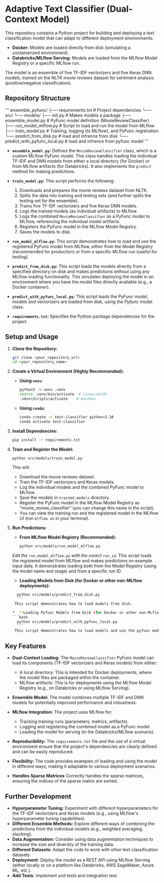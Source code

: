 # Adaptive Text Classifier (Dual-Context Model)

This repository contains a Python project for building and deploying a text classification model that can adapt to different deployment environments:

*   **Docker:** Models are loaded directly from disk (simulating a containerized environment).
*   **Databricks/MLflow Serving:** Models are loaded from the MLflow Model Registry or a specific MLflow run.

The model is an ensemble of five TF-IDF vectorizers and five Keras DNN models, trained on the NLTK movie reviews dataset for sentiment analysis (positive/negative classification).

## Repository Structure
'''
ensemble_pyfunc/
├── requirements.txt # Project dependencies
└── src/
└── models/
├── init.py # Makes models a package
├── ensemble_model.py # PyFunc model definition (MovieReviewClassifier)
├── run_model_mlflow.py # Script to load and run the model from MLflow
├── train_model.py # Training, logging (to MLflow), and PyFunc registration
└── predict_from_disk.py # load and infrence from disk
└── predict_with_pyfunc_local.py # load and infrence from pyfunc model
'''
*   **`ensemble_model.py`:**  Defines the `MovieReviewClassifier` class, which is a custom MLflow PyFunc model.  This class handles loading the individual TF-IDF and DNN models from either a local directory (for Docker) or from MLflow artifacts (for Databricks).  It also implements the `predict` method for making predictions.

*   **`train_model.py`:** This script performs the following:
    1.  Downloads and prepares the movie reviews dataset from NLTK.
    2.  Splits the data into training and testing sets (and further splits the testing set for the ensemble).
    3.  Trains five TF-IDF vectorizers and five Keras DNN models.
    4.  Logs the trained models (as individual artifacts) to MLflow.
    5.  Logs the combined `MovieReviewClassifier` as a PyFunc model to MLflow, referencing the individual model artifacts.
    6.  Registers the PyFunc model in the MLflow Model Registry.
    7. Saves the models to disk.

*   **`run_model_mlflow.py`:** This script demonstrates how to load and use the registered PyFunc model from MLflow, *either* from the Model Registry (recommended for production) *or* from a specific MLflow run (useful for testing).

*   **`predict_from_disk.py`:** This script loads the models directly from a specified directory on disk and makes predictions *without* using any MLflow loading functionality.  This simulates deploying the model in an environment where you have the model files directly available (e.g., a Docker container).

*   **`predict_with_pyfunc_local.py`:** This script loads the PyFunc model, models and vectorizers are loaded from disk, using the *Pyfunc* model class.

*   **`requirements.txt`:** Specifies the Python package dependencies for the project.

## Setup and Usage

1.  **Clone the Repository:**

    ```bash
    git clone <your_repository_url>
    cd <your_repository_name>
    ```

2.  **Create a Virtual Environment (Highly Recommended):**

    *   **Using `venv`:**
        ```bash
        python3 -m venv .venv
        source .venv/bin/activate  # Linux/macOS
        .venv\Scripts\activate    # Windows
        ```

    *   **Using `conda`:**
        ```bash
        conda create -n text-classifier python=3.10
        conda activate text-classifier
        ```

3.  **Install Dependencies:**

    ```bash
    pip install -r requirements.txt
    ```

4.  **Train and Register the Model:**

    ```bash
    python src/models/train_model.py
    ```
    This will:
    *   Download the movie reviews dataset.
    *   Train the TF-IDF vectorizers and Keras models.
    *   Log the individual models and the combined PyFunc model to MLflow.
    *  Save the models in `trained_models` directory.
    *   Register the PyFunc model in the MLflow Model Registry as "movie_review_classifier" (you can change this name in the script).
    *   You can view the training run and the registered model in the MLflow UI (run `mlflow ui` in your terminal).

5.  **Run Predictions:**

    *   **From MLflow Model Registry (Recommended):**
        ```bash
        python src/models/run_model_mlflow.py
        ```
       *Edit the `run_model_mlflow.py` with the corect `run_id`.*
        This script loads the registered model from MLflow and makes predictions on example input data.  It demonstrates loading both from the Model Registry (using the model name and stage) and from a specific run ID.

    *  **Loading Models from Disk (for Docker or other non-MLflow deployments):**
      ```bash
        python src/models/predict_from_disk.py
        ```
       This script demonstrates how to load models from disk.

    *  **Loading Pyfunc Models from Disk (for Docker or other non-MLflow deployments):**
      ```bash
        python src/models/predict_with_pyfunc_local.py
        ```
       This script demonstrates how to load models and use the pyfunc model from disk.

## Key Features

*   **Dual-Context Loading:** The `MovieReviewClassifier` PyFunc model can load its components (TF-IDF vectorizers and Keras models) from either:
    *   A local directory: This is intended for Docker deployments, where the model files are packaged within the container.
    *   MLflow artifacts: This is for deployments using the MLflow Model Registry (e.g., on Databricks or using MLflow Serving).

*   **Ensemble Model:** The model combines multiple TF-IDF and DNN models for potentially improved performance and robustness.

*   **MLflow Integration:** The project uses MLflow for:
    *   Tracking training runs (parameters, metrics, artifacts).
    *   Logging and registering the combined model as a PyFunc model.
    *   Loading the model for serving (in the Databricks/MLflow scenario).

*   **Reproducibility:** The `requirements.txt` file and the use of a virtual environment ensure that the project's dependencies are clearly defined and can be easily reproduced.

*   **Flexibility:** The code provides examples of loading and using the model in different ways, making it adaptable to various deployment scenarios.

* **Handles Sparse Matrices** Correctly handles the sparse matrices, ensuring the indices of the sparse matrix are sorted.

## Further Development

*   **Hyperparameter Tuning:**  Experiment with different hyperparameters for the TF-IDF vectorizers and Keras models (e.g., using MLflow's hyperparameter tuning capabilities).
*   **Different Ensemble Methods:** Explore different ways of combining the predictions from the individual models (e.g., weighted averaging, stacking).
*   **Data Augmentation:** Consider using data augmentation techniques to increase the size and diversity of the training data.
*   **Different Datasets:**  Adapt the code to work with other text classification datasets.
*   **Deployment:**  Deploy the model as a REST API using MLflow Serving (either locally or on a platform like Databricks, AWS SageMaker, Azure ML, etc.).
*  **Add Tests**: Implement unit tests and integration test.
